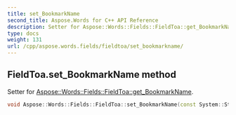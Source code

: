 ```yaml
---
title: set_BookmarkName
second_title: Aspose.Words for C++ API Reference
description: Setter for Aspose::Words::Fields::FieldToa::get_BookmarkName. 
type: docs
weight: 131
url: /cpp/aspose.words.fields/fieldtoa/set_bookmarkname/
---
```

## FieldToa.set_BookmarkName method


Setter for [Aspose::Words::Fields::FieldToa::get_BookmarkName](../get_bookmarkname/).

```cpp
void Aspose::Words::Fields::FieldToa::set_BookmarkName(const System::String &value)
```

